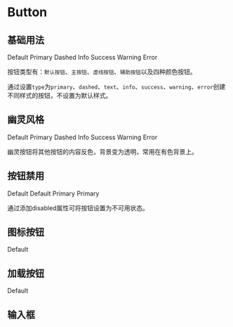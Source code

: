 # Button

## 基础用法

<ClientOnly>
<f-demo code='
<if-button>Default</if-button>
<if-button type="primary">Primary</if-button>
<if-button type="dashed">Dashed</if-button>
<if-button type="info">Info</if-button>
<if-button type="success">Success</if-button>
<if-button type="warning">Warning</if-button>
<if-button type="error">Error</if-button>'>
<if-button>Default</if-button>
<if-button type="primary">Primary</if-button>
<if-button type="dashed">Dashed</if-button>
<if-button type="info">Info</if-button>
<if-button type="success">Success</if-button>
<if-button type="warning">Warning</if-button>
<if-button type="error">Error</if-button>
</f-demo>
</ClientOnly >

按钮类型有：`默认按钮`、`主按钮`、`虚线按钮`、`辅助按钮`以及四种颜色按钮。

通过设置`type`为`primary`、`dashed`、`text`、`info`、`success`、`warning`、`error`创建不同样式的按钮，不设置为默认样式。

## 幽灵风格

<ClientOnly>
<f-demo code='
<if-button ghost>Default</if-button>
<if-button type="primary" ghost>Primary</if-button>
<if-button type="dashed" ghost>Dashed</if-button>
<if-button type="info" ghost>Info</if-button>
<if-button type="success" ghost>Success</if-button>
<if-button type="warning" ghost>Warning</if-button>
<if-button type="error" ghost>Error</if-button>' :dark='true'>
<if-button ghost>Default</if-button>
<if-button type="primary" ghost>Primary</if-button>
<if-button type="dashed" ghost>Dashed</if-button>
<if-button type="info" ghost>Info</if-button>
<if-button type="success" ghost>Success</if-button>
<if-button type="warning" ghost>Warning</if-button>
<if-button type="error" ghost>Error</if-button>
</f-demo>
</ClientOnly >

幽灵按钮将其他按钮的内容反色，背景变为透明，常用在有色背景上。

## 按钮禁用

<ClientOnly>
<f-demo code='
<if-button >Default</if-button>
<if-button  disable>Default</if-button>
<if-button type="primary" >Primary</if-button>
<if-button type="primary" disable >Primary</if-button>'>
<if-button >Default</if-button>
<if-button  disable>Default</if-button>
<if-button type="primary" >Primary</if-button>
<if-button type="primary" disable >Primary</if-button>
</f-demo>
</ClientOnly >

通过添加disabled属性可将按钮设置为不可用状态。

## 图标按钮
<ClientOnly>
<f-demo code='
<if-button  disable>Default</if-button>'>
<if-button icon='haha'  disable>Default</if-button>
</f-demo>
<if-icon/>
</ClientOnly >

## 加载按钮
<ClientOnly>
<f-demo code='
<if-button  disable>Default</if-button>'>
<if-button icon='haha'  disable>Default</if-button>
</f-demo>
</ClientOnly >



## 输入框

<ClientOnly>
<f-input/>
</ClientOnly >
